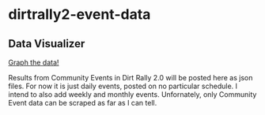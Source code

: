 # dirtrally2-event-data
 
 ## Data Visualizer
 [Graph the data!](https://chrisraff.com/dirtrally2)
 
Results from Community Events in Dirt Rally 2.0 will be posted here as json files. For now it is just daily events, posted on no particular schedule. I intend to also add weekly and monthly events. Unfornately, only Community Event data can be scraped as far as I can tell.
